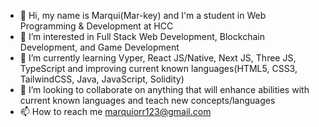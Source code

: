 - 👋 Hi, my name is Marqui(Mar-key) and I'm a student in Web Programming & Development at HCC
- 👀 I’m interested in Full Stack Web Development, Blockchain Development, and Game Development 
- 🌱 I’m currently learning Vyper, React JS/Native, Next JS, Three JS, TypeScript and improving current known languages(HTML5, CSS3, TailwindCSS, Java, JavaScript, Solidity)
- 💞️ I’m looking to collaborate on anything that will enhance abilities with current known languages and teach new concepts/languages 
- 📫 How to reach me marquiorr123@gmail.com

<!---
Marqui-13/Marqui-13 is a ✨ special ✨ repository because its `README.md` (this file) appears on your GitHub profile.
You can click the Preview link to take a look at your changes.
--->
